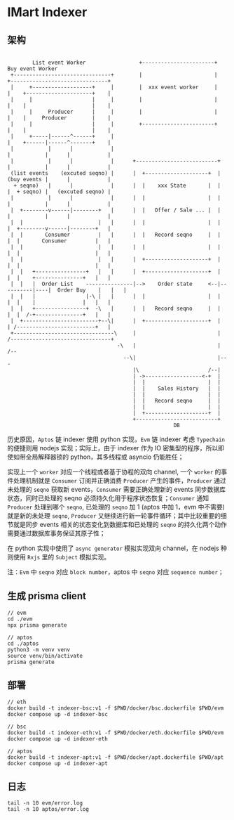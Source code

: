 # IMart Indexer

## 架构

```

        List event Worker                 +-----------------------+                 Buy event Worker
 +-------------------------------+        |                       |        +-------------------------------+
 |     +-------------------+     |        |  xxx event worker     |        |    +---------------------+    |
 |     |                   |     |        |                       |        |    |                     |    |
 |     |     Producer      |     |        |                       |        |    |     Producer        |    |
 |     |                   |     |        +-----------------------+        |    |                     |    |
 |     +-----|------^------+     |                                         |    +------|------^-------+    |
 |           |      |            |                                         |           |      |            |
 |           |      |            |      +--------------------------+       |           |      |            |
 (list events    (excuted seqno) |      |  +--------------------+  |       (buy events |      |            |
  + seqno)   |      |            |      |  |    xxx State       |  |       |  + seqno) |   (excuted seqno) |
 |           |      |            |      |  |                    |  |       |           |      |            |
 |  +--------v------|--------+   |      |  |   Offer / Sale ... |  |       |           |      |            |
 |  |                        |   |      |  |                    |  |       |  +--------v------|--------+   |
 |  |       Consumer         |   |      |  |   Record seqno     |  |       |  |       Consumer         |   |
 |  |                        |   |      |  |                    |  |       |  |                        |   |
 |  |                        |   |      |  +--------------------+  |       |  |                        |   |
 |  |   +----------------+   |   |      |  +--------------------+  |       |  |    +---------------+   |   |
 |  |   |  Order List    ---------------|-->    Order state     <--|----------|----|  Order Buy    |   |   |
 |  |   |                |-\ |   |      |  |                    |  |       |  |    |               |   |   |
 |  |   +----------------+  -\   |      |  |   Record seqno     |  |       |  |  /-+---------------+   |   |
 |  +------------------------+--\|      |  +--------------------+  |       | /-------------------------+   |
 +--------------------------------\     |                          |      /--------------------------------+
                                   -\   |                          |   /--
                                     --\|                          |---
                                        |\                      /--|
                                        | ->------------------<-+  |
                                        |  |                    |  |
                                        |  |    Sales History   |  |
                                        |  |                    |  |
                                        |  |   Record seqno     |  |
                                        |  |                    |  |
                                        |  +--------------------+  |
                                        +--------------------------+
                                                     DB
```

历史原因，`Aptos` 链 indexer 使用 python 实现，`Evm` 链 indexer 考虑 `Typechain` 的便捷则用 nodejs 实现；实际上，由于 indexer 作为 IO 密集型的程序，所以即使如带全局解释器锁的 python，其多线程或 asyncio 仍能胜任；

实现上一个 `worker` 对应一个线程或者基于协程的双向 channel, 一个 `worker` 的事件处理机制就是 `Consumer` 订阅并正确消费 `Producer` 产生的事件，`Producer` 通过未处理的 `seqno` 获取新 events，`Consumer` 需要正确处理新的 events 同步数据库状态，同时已处理的 seqno 必须持久化用于程序状态恢复；`Consumer` 通知 `Producer` 处理到哪个 `seqno`, 已处理的 `seqno` 加 1 (aptos 中加 1，evm 中不需要) 就是新的未处理 `seqno`, `Producer` 又继续进行新一轮事件循环；其中比较重要的细节就是同步 events 相关的状态变化到数据库和已处理的 `seqno` 的持久化两个动作需要通过数据库事务保证其原子性；

在 python 实现中使用了 `async generator` 模拟实现双向 channel，在 nodejs 种则使用 `Rxjs` 里的 `Subject` 模拟实现。

注：`Evm` 中 `seqno` 对应 `block number`，aptos 中 `seqno` 对应 `sequence number`；

## 生成 prisma client

```
// evm
cd ./evm
npx prisma generate

// aptos
cd ./aptos
python3 -m venv venv
source venv/bin/activate
prisma generate
```

## 部署

```
// eth
docker build -t indexer-bsc:v1 -f $PWD/docker/bsc.dockerfile $PWD/evm
docker compose up -d indexer-bsc

// bsc
docker build -t indexer-eth:v1 -f $PWD/docker/eth.dockerfile $PWD/evm
docker compose up -d indexer-eth

// aptos
docker build -t indexer-apt:v1 -f $PWD/docker/apt.dockerfile $PWD/apt
docker compose up -d indexer-apt
```

## 日志

```
tail -n 10 evm/error.log
tail -n 10 aptos/error.log
```
